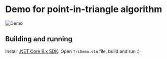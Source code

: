 # Demo for point-in-triangle algorithm

![Demo](https://0x0.st/HHNO.gif)

## Building and running
Install [.NET Core 6.x SDK](https://dotnet.microsoft.com/en-us/download). Open `TriDemo.sln` file, build and run :)